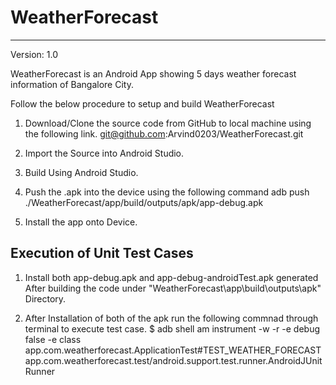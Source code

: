 # WeatherForecast
----------------------
Version: 1.0

WeatherForecast is an Android App showing 5 days weather forecast information of Bangalore City.

Follow the below procedure to setup and build WeatherForecast
1) Download/Clone the source code from GitHub to local machine using the following link.
        git@github.com:Arvind0203/WeatherForecast.git

2) Import the Source into Android Studio.

3) Build Using Android Studio.

4) Push the .apk into the device using the following command
 adb push ./WeatherForecast/app/build/outputs/apk/app-debug.apk

5) Install the app onto Device.

Execution of Unit Test Cases
----------------------
1. Install both app-debug.apk and app-debug-androidTest.apk generated After building 
the code under "WeatherForecast\app\build\outputs\apk" Directory.

2. After Installation of both of the apk run the following commnad through terminal to execute test case.
$ adb shell am instrument -w -r   -e debug false -e class app.com.weatherforecast.ApplicationTest#TEST_WEATHER_FORECAST app.com.weatherforecast.test/android.support.test.runner.AndroidJUnitRunner

